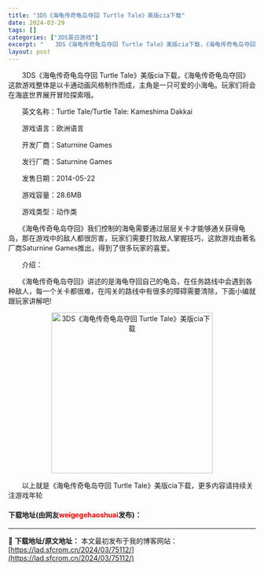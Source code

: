```yaml
---
title: "3DS《海龟传奇龟岛夺回 Turtle Tale》美版cia下载"
date: 2024-03-29
tags: []
categories: ["3DS英日游戏"]
excerpt: "　　3DS《海龟传奇龟岛夺回 Turtle Tale》美版cia下载，《海龟传奇龟岛夺回》这款游戏整体是以卡通动画风格制作而成，主角是一只可爱的小海龟。玩家们将会在海底世界展开冒险探索哦。 　　英文名称：Turtle Tale/Turtle Tale: Kameshima Dakkai 　　游戏语言&hellip;"
layout: post
---
```


 <p>　　3DS《海龟传奇龟岛夺回 Turtle Tale》美版cia下载，《海龟传奇龟岛夺回》这款游戏整体是以卡通动画风格制作而成，主角是一只可爱的小海龟。玩家们将会在海底世界展开冒险探索哦。</p> <p>　　英文名称：Turtle Tale/Turtle Tale: Kameshima Dakkai</p> <p>　　游戏语言：欧洲语言</p> <p>　　开发厂商：Saturnine Games</p> <p>　　发行厂商：Saturnine Games</p> <p>　　发售日期：2014-05-22</p> <p>　　游戏容量：28.6MB</p> <p>　　游戏类型：动作类</p> <p>　　《海龟传奇龟岛夺回》我们控制的海龟需要通过层层关卡才能够通关获得龟岛，那在游戏中的敌人都很厉害，玩家们需要打败敌人掌握技巧，这款游戏由著名厂商Saturnine Games推出，得到了很多玩家的喜爱。</p> <p>　　介绍：</p> <p>　　《海龟传奇龟岛夺回》讲述的是海龟夺回自己的龟岛，在任务路线中会遇到各种敌人，每一个关卡都很难，在闯关的路线中有很多的障碍需要清除，下面小编就跟玩家讲解吧!</p> <p align="center"><img align="" border="0" src="https://lad.sfcrom.cn/wp-content/uploads/2024/03/20240329_6606341db2790.jpg" width="328" alt="3DS《海龟传奇龟岛夺回 Turtle Tale》美版cia下载" /></p> <p>　　以上就是《海龟传奇龟岛夺回 Turtle Tale》美版cia下载，更多内容请持续关注游戏年轮</p> <p><h4>下载地址(由网友<font color="red">weigegehaoshuai</font>发布)：</h4></p> 

---
📖 **下载地址/原文地址：** 本文最初发布于我的博客网站：[https://lad.sfcrom.cn/2024/03/75112/](https://lad.sfcrom.cn/2024/03/75112/)

